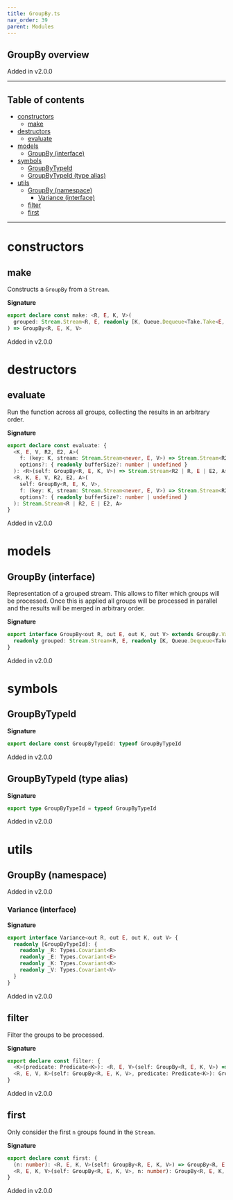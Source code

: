 ```yaml
---
title: GroupBy.ts
nav_order: 39
parent: Modules
---
```


## GroupBy overview

Added in v2.0.0

---

<h2 class="text-delta">Table of contents</h2>

- [constructors](#constructors)
  - [make](#make)
- [destructors](#destructors)
  - [evaluate](#evaluate)
- [models](#models)
  - [GroupBy (interface)](#groupby-interface)
- [symbols](#symbols)
  - [GroupByTypeId](#groupbytypeid)
  - [GroupByTypeId (type alias)](#groupbytypeid-type-alias)
- [utils](#utils)
  - [GroupBy (namespace)](#groupby-namespace)
    - [Variance (interface)](#variance-interface)
  - [filter](#filter)
  - [first](#first)

---

# constructors

## make

Constructs a `GroupBy` from a `Stream`.

**Signature**

```ts
export declare const make: <R, E, K, V>(
  grouped: Stream.Stream<R, E, readonly [K, Queue.Dequeue<Take.Take<E, V>>]>
) => GroupBy<R, E, K, V>
```

Added in v2.0.0

# destructors

## evaluate

Run the function across all groups, collecting the results in an
arbitrary order.

**Signature**

```ts
export declare const evaluate: {
  <K, E, V, R2, E2, A>(
    f: (key: K, stream: Stream.Stream<never, E, V>) => Stream.Stream<R2, E2, A>,
    options?: { readonly bufferSize?: number | undefined }
  ): <R>(self: GroupBy<R, E, K, V>) => Stream.Stream<R2 | R, E | E2, A>
  <R, K, E, V, R2, E2, A>(
    self: GroupBy<R, E, K, V>,
    f: (key: K, stream: Stream.Stream<never, E, V>) => Stream.Stream<R2, E2, A>,
    options?: { readonly bufferSize?: number | undefined }
  ): Stream.Stream<R | R2, E | E2, A>
}
```

Added in v2.0.0

# models

## GroupBy (interface)

Representation of a grouped stream. This allows to filter which groups will
be processed. Once this is applied all groups will be processed in parallel
and the results will be merged in arbitrary order.

**Signature**

```ts
export interface GroupBy<out R, out E, out K, out V> extends GroupBy.Variance<R, E, K, V>, Pipeable {
  readonly grouped: Stream.Stream<R, E, readonly [K, Queue.Dequeue<Take.Take<E, V>>]>
}
```

Added in v2.0.0

# symbols

## GroupByTypeId

**Signature**

```ts
export declare const GroupByTypeId: typeof GroupByTypeId
```

Added in v2.0.0

## GroupByTypeId (type alias)

**Signature**

```ts
export type GroupByTypeId = typeof GroupByTypeId
```

Added in v2.0.0

# utils

## GroupBy (namespace)

Added in v2.0.0

### Variance (interface)

**Signature**

```ts
export interface Variance<out R, out E, out K, out V> {
  readonly [GroupByTypeId]: {
    readonly _R: Types.Covariant<R>
    readonly _E: Types.Covariant<E>
    readonly _K: Types.Covariant<K>
    readonly _V: Types.Covariant<V>
  }
}
```

Added in v2.0.0

## filter

Filter the groups to be processed.

**Signature**

```ts
export declare const filter: {
  <K>(predicate: Predicate<K>): <R, E, V>(self: GroupBy<R, E, K, V>) => GroupBy<R, E, K, V>
  <R, E, V, K>(self: GroupBy<R, E, K, V>, predicate: Predicate<K>): GroupBy<R, E, K, V>
}
```

Added in v2.0.0

## first

Only consider the first `n` groups found in the `Stream`.

**Signature**

```ts
export declare const first: {
  (n: number): <R, E, K, V>(self: GroupBy<R, E, K, V>) => GroupBy<R, E, K, V>
  <R, E, K, V>(self: GroupBy<R, E, K, V>, n: number): GroupBy<R, E, K, V>
}
```

Added in v2.0.0
